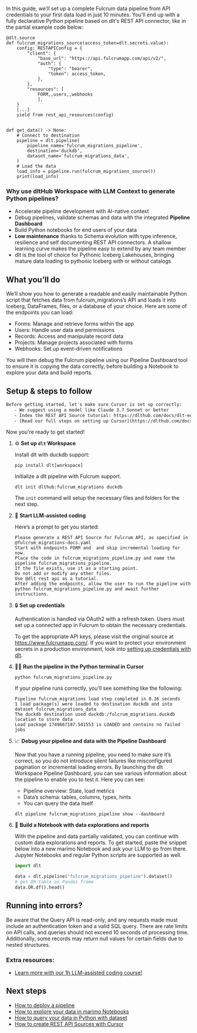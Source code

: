 In this guide, we'll set up a complete Fulcrum data pipeline from API credentials to your first data load in just 10 minutes. You'll end up with a fully declarative Python pipeline based on dlt's REST API connector, like in the partial example code below:

```python-outcome
@dlt.source
def fulcrum_migrations_source(access_token=dlt.secrets.value):
    config: RESTAPIConfig = {
        "client": {
            "base_url": "https://api.fulcrumapp.com/api/v2/",
            "auth": {
                "type": "bearer",
                "token": access_token,
            },
        },
        "resources": [
            FORM,,users,,webhooks
            ],
    }
    [...]
    yield from rest_api_resources(config)


def get_data() -> None:
    # Connect to destination
    pipeline = dlt.pipeline(
        pipeline_name='fulcrum_migrations_pipeline',
        destination='duckdb',
        dataset_name='fulcrum_migrations_data', 
    )
    # Load the data
    load_info = pipeline.run(fulcrum_migrations_source())
    print(load_info) 
```

### Why use dltHub Workspace with LLM Context to generate Python pipelines?

- Accelerate pipeline development with AI-native context
- Debug pipelines, validate schemas and data with the integrated **Pipeline Dashboard**
- Build Python notebooks for end users of your data
- **Low maintenance** thanks to Schema evolution with type inference, resilience and self documenting REST API connectors. A shallow learning curve makes the pipeline easy to extend by any team member
- dlt is the tool of choice for Pythonic Iceberg Lakehouses, bringing mature data loading to pythonic Iceberg with or without catalogs

## What you’ll do

We’ll show you how to generate a readable and easily maintainable Python script that fetches data from fulcrum_migrations’s API and loads it into Iceberg, DataFrames, files, or a database of your choice. Here are some of the endpoints you can load:

- Forms: Manage and retrieve forms within the app
- Users: Handle user data and permissions
- Records: Access and manipulate record data
- Projects: Manage projects associated with forms
- Webhooks: Set up event-driven notifications

You will then debug the Fulcrum pipeline using our Pipeline Dashboard tool to ensure it is copying the data correctly, before building a Notebook to explore your data and build reports.

## Setup & steps to follow

```default
Before getting started, let's make sure Cursor is set up correctly:
   - We suggest using a model like Claude 3.7 Sonnet or better
   - Index the REST API Source tutorial: https://dlthub.com/docs/dlt-ecosystem/verified-sources/rest_api/ and add it to context as **@dlt rest api**
   - [Read our full steps on setting up Cursor](https://dlthub.com/docs/dlt-ecosystem/llm-tooling/cursor-restapi#23-configuring-cursor-with-documentation)
```

Now you're ready to get started!

1. ⚙️ **Set up `dlt` Workspace**
    
    Install dlt with duckdb support:
    ```shell
    pip install dlt[workspace]
    ```

    Initialize a dlt pipeline with Fulcrum support.
    ```shell
    dlt init dlthub:fulcrum_migrations duckdb
    ```

    The `init` command will setup the necessary files and folders for the next step.
    
2. 🤠 **Start LLM-assisted coding**
    
    Here’s a prompt to get you started:
    
    ```prompt
    Please generate a REST API Source for Fulcrum API, as specified in @fulcrum_migrations-docs.yaml 
    Start with endpoints FORM and  and skip incremental loading for now. 
    Place the code in fulcrum_migrations_pipeline.py and name the pipeline fulcrum_migrations_pipeline. 
    If the file exists, use it as a starting point. 
    Do not add or modify any other files. 
    Use @dlt rest api as a tutorial. 
    After adding the endpoints, allow the user to run the pipeline with python fulcrum_migrations_pipeline.py and await further instructions.
    ```

    
3. 🔒 **Set up credentials** 
    
    Authentication is handled via OAuth2 with a refresh token. Users must set up a connected app in Fulcrum to obtain the necessary credentials.
    
    To get the appropriate API keys, please visit the original source at https://www.fulcrumapp.com/.
    If you want to protect your environment secrets in a production environment, look into [setting up credentials with dlt](https://dlthub.com/docs/walkthroughs/add_credentials).
    
4. 🏃‍♀️ **Run the pipeline in the Python terminal in Cursor**
    
    ```shell
    python fulcrum_migrations_pipeline.py
    ```
    
    If your pipeline runs correctly, you’ll see something like the following:
    
    ```shell
    Pipeline fulcrum_migrations load step completed in 0.26 seconds
    1 load package(s) were loaded to destination duckdb and into dataset fulcrum_migrations_data
    The duckdb destination used duckdb:/fulcrum_migrations.duckdb location to store data
    Load package 1749667187.541553 is LOADED and contains no failed jobs
    ```
    
5. 📈 **Debug your pipeline and data with the Pipeline Dashboard**

    Now that you have a running pipeline, you need to make sure it’s correct, so you do not introduce silent failures like misconfigured pagination or incremental loading errors. By launching the dlt Workspace Pipeline Dashboard, you can see various information about the pipeline to enable you to test it. Here you can see:
    - Pipeline overview: State, load metrics
    - Data’s schema: tables, columns, types, hints
    - You can query the data itself
    
    ```shell
    dlt pipeline fulcrum_migrations_pipeline show --dashboard
    ```
    
6. 🐍 **Build a Notebook with data explorations and reports**

    With the pipeline and data partially validated, you can continue with custom data explorations and reports. To get started, paste the snippet below into a new marimo Notebook and ask your LLM to go from there. Jupyter Notebooks and regular Python scripts are supported as well.

    
    ```python
    import dlt

   data = dlt.pipeline("fulcrum_migrations_pipeline").dataset()
   # get OR table as Pandas frame
   data.OR.df().head()
    ```

## Running into errors?

Be aware that the Query API is read-only, and any requests made must include an authentication token and a valid SQL query. There are rate limits on API calls, and queries should not exceed 10 seconds of processing time. Additionally, some records may return null values for certain fields due to nested structures.

### Extra resources:

- [Learn more with our 1h LLM-assisted coding course!](https://www.youtube.com/watch?v=GGid70rnJuM)

## Next steps

- [How to deploy a pipeline](https://dlthub.com/docs/walkthroughs/deploy-a-pipeline)
- [How to explore your data in marimo Notebooks](https://dlthub.com/docs/general-usage/dataset-access/marimo)
- [How to query your data in Python with dataset](https://dlthub.com/docs/general-usage/dataset-access/dataset)
- [How to create REST API Sources with Cursor](https://dlthub.com/docs/dlt-ecosystem/llm-tooling/cursor-restapi)